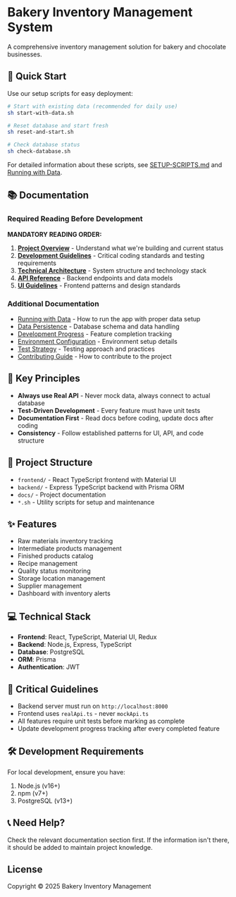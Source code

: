# Bakery Inventory Management System

A comprehensive inventory management solution for bakery and chocolate businesses.

## 🚀 Quick Start

Use our setup scripts for easy deployment:

```bash
# Start with existing data (recommended for daily use)
sh start-with-data.sh

# Reset database and start fresh
sh reset-and-start.sh

# Check database status
sh check-database.sh
```

For detailed information about these scripts, see [SETUP-SCRIPTS.md](./SETUP-SCRIPTS.md) and [Running with Data](./docs/running-with-data.md).

## 📚 Documentation

### Required Reading Before Development

**MANDATORY READING ORDER:**

1. **[Project Overview](./docs/project-overview.md)** - Understand what we're building and current status
2. **[Development Guidelines](./docs/development-guidelines.md)** - Critical coding standards and testing requirements
3. **[Technical Architecture](./docs/technical-architecture.md)** - System structure and technology stack
4. **[API Reference](./docs/api-reference.md)** - Backend endpoints and data models
5. **[UI Guidelines](./docs/ui-guidelines.md)** - Frontend patterns and design standards

### Additional Documentation

- [Running with Data](./docs/running-with-data.md) - How to run the app with proper data setup
- [Data Persistence](./docs/data-persistence.md) - Database schema and data handling
- [Development Progress](./docs/development-progress.md) - Feature completion tracking
- [Environment Configuration](./docs/env.md) - Environment setup details
- [Test Strategy](./docs/testing/test-strategy.md) - Testing approach and practices
- [Contributing Guide](./docs/CONTRIBUTING.md) - How to contribute to the project

## 🎯 Key Principles

- **Always use Real API** - Never mock data, always connect to actual database
- **Test-Driven Development** - Every feature must have unit tests
- **Documentation First** - Read docs before coding, update docs after coding
- **Consistency** - Follow established patterns for UI, API, and code structure

## 📁 Project Structure

- `frontend/` - React TypeScript frontend with Material UI
- `backend/` - Express TypeScript backend with Prisma ORM
- `docs/` - Project documentation
- `*.sh` - Utility scripts for setup and maintenance

## ✨ Features

- Raw materials inventory tracking
- Intermediate products management
- Finished products catalog
- Recipe management
- Quality status monitoring
- Storage location management
- Supplier management
- Dashboard with inventory alerts

## 💻 Technical Stack

- **Frontend**: React, TypeScript, Material UI, Redux
- **Backend**: Node.js, Express, TypeScript
- **Database**: PostgreSQL
- **ORM**: Prisma
- **Authentication**: JWT

## 🚨 Critical Guidelines

- Backend server must run on `http://localhost:8000`
- Frontend uses `realApi.ts` - never `mockApi.ts`
- All features require unit tests before marking as complete
- Update development progress tracking after every completed feature

## 🛠️ Development Requirements

For local development, ensure you have:

1. Node.js (v16+)
2. npm (v7+)
3. PostgreSQL (v13+)

## 📞 Need Help?

Check the relevant documentation section first. If the information isn't there, it should be added to maintain project knowledge.

## License

Copyright © 2025 Bakery Inventory Management
